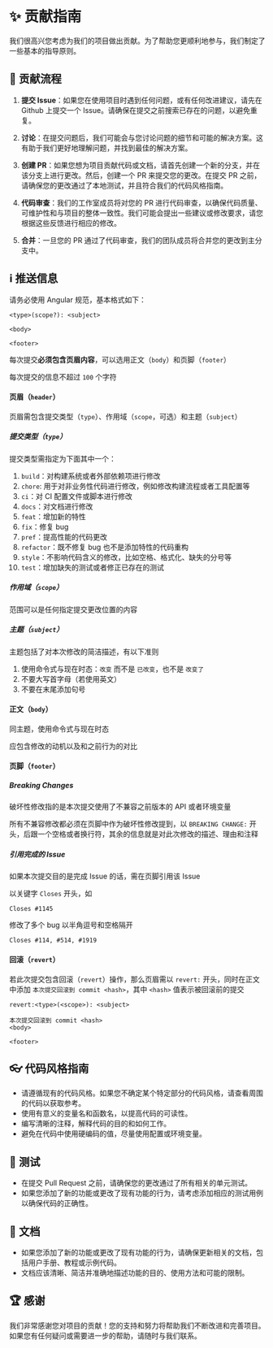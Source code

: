 # ✨ 贡献指南  
  
我们很高兴您考虑为我们的项目做出贡献。为了帮助您更顺利地参与，我们制定了一些基本的指导原则。  
  
## 🎇 贡献流程  
  
1. **提交 Issue**：如果您在使用项目时遇到任何问题，或有任何改进建议，请先在 Github 上提交一个 Issue。请确保在提交之前搜索已存在的问题，以避免重复。  
  
2. **讨论**：在提交问题后，我们可能会与您讨论问题的细节和可能的解决方案。这有助于我们更好地理解问题，并找到最佳的解决方案。  
  
3. **创建 PR**：如果您想为项目贡献代码或文档，请首先创建一个新的分支，并在该分支上进行更改。然后，创建一个 PR 来提交您的更改。在提交 PR 之前，请确保您的更改通过了本地测试，并且符合我们的代码风格指南。
  
4. **代码审查**：我们的工作室成员将对您的 PR 进行代码审查，以确保代码质量、可维护性和与项目的整体一致性。我们可能会提出一些建议或修改要求，请您根据这些反馈进行相应的修改。  
  
5. **合并**：一旦您的 PR 通过了代码审查，我们的团队成员将合并您的更改到主分支中。  

## ℹ 推送信息
请务必使用 Angular 规范，基本格式如下：
```commit message
<type>(scope?): <subject>

<body>

<footer>
```
每次提交**必须包含页眉内容**，可以选用正文（`body`）和页脚（`footer`）

每次提交的信息不超过 `100` 个字符

#### 页眉（`header`）

页眉需包含提交类型（`type`）、作用域（`scope`，可选）和主题（`subject`）

##### 提交类型（`type`）

提交类型需指定为下面其中一个：

1. `build`：对构建系统或者外部依赖项进行修改
2. `chore`: 用于对非业务性代码进行修改，例如修改构建流程或者工具配置等
3. `ci`：对 CI 配置文件或脚本进行修改
4. `docs`：对文档进行修改
5. `feat`：增加新的特性
6. `fix`：修复 bug
7. `pref`：提高性能的代码更改
8. `refactor`：既不修复 bug 也不是添加特性的代码重构
9. `style`：不影响代码含义的修改，比如空格、格式化、缺失的分号等
10. `test`：增加缺失的测试或者修正已存在的测试

##### 作用域（`scope`）

范围可以是任何指定提交更改位置的内容

##### 主题（`subject`）

主题包括了对本次修改的简洁描述，有以下准则

1. 使用命令式与现在时态：`改变` 而不是 `已改变`，也不是 `改变了`
2. 不要大写首字母（若使用英文）
3. 不要在末尾添加句号

#### 正文（`body`）

同主题，使用命令式与现在时态

应包含修改的动机以及和之前行为的对比

#### 页脚（`footer`）

##### Breaking Changes

破坏性修改指的是本次提交使用了不兼容之前版本的 API 或者环境变量

所有不兼容修改都必须在页脚中作为破坏性修改提到，以 `BREAKING CHANGE:` 开头，后跟一个空格或者换行符，其余的信息就是对此次修改的描述、理由和注释

##### 引用完成的 Issue

如果本次提交目的是完成 Issue 的话，需在页脚引用该 Issue

以关键字 `Closes` 开头，如

```footer
Closes #1145
```

修改了多个 bug 以半角逗号和空格隔开

```footer
Closes #114, #514, #1919
```

#### 回滚（`revert`）

若此次提交包含回滚（`revert`）操作，那么页眉需以 `revert:` 开头，同时在正文中添加 `本次提交回滚到 commit <hash>`，其中 `<hash>` 值表示被回滚前的提交

```commit message
revert:<type>(<scope>): <subject>

本次提交回滚到 commit <hash>
<body>

<footer>
```

## 👓 代码风格指南  
  
- 请遵循现有的代码风格。如果您不确定某个特定部分的代码风格，请查看周围的代码以获取参考。  
- 使用有意义的变量名和函数名，以提高代码的可读性。  
- 编写清晰的注释，解释代码的目的和如何工作。  
- 避免在代码中使用硬编码的值，尽量使用配置或环境变量。  
  
## 🧤 测试  
  
- 在提交 Pull Request 之前，请确保您的更改通过了所有相关的单元测试。  
- 如果您添加了新的功能或更改了现有功能的行为，请考虑添加相应的测试用例以确保代码的正确性。  
  
## 📐 文档  
  
- 如果您添加了新的功能或更改了现有功能的行为，请确保更新相关的文档，包括用户手册、教程或示例代码。  
- 文档应该清晰、简洁并准确地描述功能的目的、使用方法和可能的限制。  
  
## 🏆 感谢  
  
我们非常感谢您对项目的贡献！您的支持和努力将帮助我们不断改进和完善项目。如果您有任何疑问或需要进一步的帮助，请随时与我们联系。
